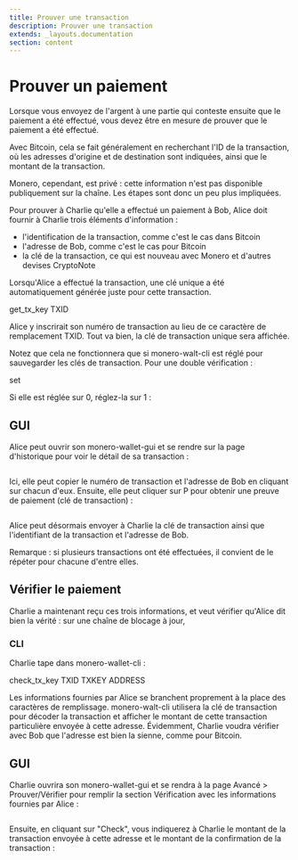 ```yaml
---
title: Prouver une transaction
description: Prouver une transaction
extends: _layouts.documentation
section: content
---
```


# Prouver un paiement

Lorsque vous envoyez de l'argent à une partie qui conteste ensuite que le paiement a été effectué, vous devez être en mesure de prouver que le paiement a été effectué.

Avec Bitcoin, cela se fait généralement en recherchant l'ID de la transaction, où les adresses d'origine et de destination sont indiquées, ainsi que le montant de la transaction.

Monero, cependant, est privé : cette information n'est pas disponible publiquement sur la chaîne. Les étapes sont donc un peu plus impliquées.

Pour prouver à Charlie qu'elle a effectué un paiement à Bob, Alice doit fournir à Charlie trois éléments d'information :

* l'identification de la transaction, comme c'est le cas dans Bitcoin
* l'adresse de Bob, comme c'est le cas pour Bitcoin
* la clé de la transaction, ce qui est nouveau avec Monero et d'autres devises CryptoNote

Lorsqu'Alice a effectué la transaction, une clé unique a été automatiquement générée juste pour cette transaction.

get_tx_key TXID

Alice y inscrirait son numéro de transaction au lieu de ce caractère de remplacement TXID. Tout va bien, la clé de transaction unique sera affichée.

Notez que cela ne fonctionnera que si monero-walt-cli est réglé pour sauvegarder les clés de transaction. Pour une double vérification :

set

Si elle est réglée sur 0, réglez-la sur 1 :

## GUI

Alice peut ouvrir son monero-wallet-gui et se rendre sur la page d'historique pour voir le détail de sa transaction :

<img src="https://web.getmonero.org/resources/user-guides/png/prove-payment/history.png" alt="">

Ici, elle peut copier le numéro de transaction et l'adresse de Bob en cliquant sur chacun d'eux. Ensuite, elle peut cliquer sur P pour obtenir une preuve de paiement (clé de transaction) :

<img src="https://web.getmonero.org/resources/user-guides/png/prove-payment/payment-proof.png" alt="">

Alice peut désormais envoyer à Charlie la clé de transaction ainsi que l'identifiant de la transaction et l'adresse de Bob.

Remarque : si plusieurs transactions ont été effectuées, il convient de le répéter pour chacune d'entre elles.

## Vérifier le paiement

Charlie a maintenant reçu ces trois informations, et veut vérifier qu'Alice dit bien la vérité : sur une chaîne de blocage à jour,

### CLI

Charlie tape dans monero-wallet-cli :

check_tx_key TXID TXKEY ADDRESS

Les informations fournies par Alice se branchent proprement à la place des caractères de remplissage. monero-walt-cli utilisera la clé de transaction pour décoder la transaction et afficher le montant de cette transaction particulière envoyée à cette adresse. Évidemment, Charlie voudra vérifier avec Bob que l'adresse est bien la sienne, comme pour Bitcoin.

## GUI

Charlie ouvrira son monero-wallet-gui et se rendra à la page Avancé > Prouver/Vérifier pour remplir la section Vérification avec les informations fournies par Alice :

<img src="https://web.getmonero.org/resources/user-guides/png/prove-payment/check-payment.png" alt="">

Ensuite, en cliquant sur "Check", vous indiquerez à Charlie le montant de la transaction envoyée à cette adresse et le montant de la confirmation de la transaction :

<img src="https://web.getmonero.org/resources/user-guides/png/prove-payment/payment-checked.png" alt="">